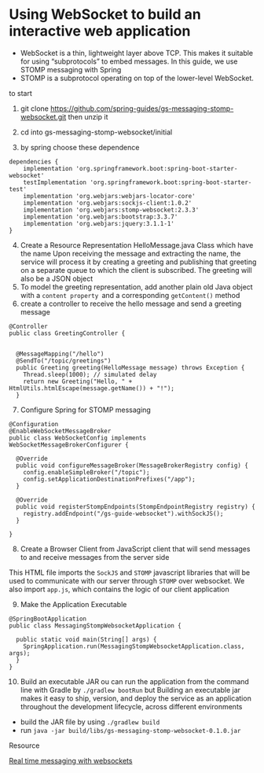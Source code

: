 # Using WebSocket to build an interactive web application

*  WebSocket is a thin, lightweight layer above TCP. This makes it suitable for using “subprotocols” to embed messages. In this guide, we use STOMP messaging with Spring
* STOMP is a subprotocol operating on top of the lower-level WebSocket.

to start
1. git clone https://github.com/spring-guides/gs-messaging-stomp-websocket.git then unzip it
2. cd into gs-messaging-stomp-websocket/initial

3. by spring choose these dependence 

```
dependencies {
	implementation 'org.springframework.boot:spring-boot-starter-websocket'
	testImplementation 'org.springframework.boot:spring-boot-starter-test'
    implementation 'org.webjars:webjars-locator-core'
    implementation 'org.webjars:sockjs-client:1.0.2'
    implementation 'org.webjars:stomp-websocket:2.3.3'
    implementation 'org.webjars:bootstrap:3.3.7'
    implementation 'org.webjars:jquery:3.1.1-1'
}
```

4. Create a Resource Representation HelloMessage.java Class which have the name 
   Upon receiving the message and extracting the name, the service will process it by creating a greeting and publishing that greeting on a separate queue to which the client is subscribed. The greeting will also be a JSON object
5. To model the greeting representation, add another plain old Java object with a `content property `and a corresponding `getContent()` method
6. create a controller to receive the hello message and send a greeting message

```
@Controller
public class GreetingController {


  @MessageMapping("/hello")
  @SendTo("/topic/greetings")
  public Greeting greeting(HelloMessage message) throws Exception {
    Thread.sleep(1000); // simulated delay
    return new Greeting("Hello, " + HtmlUtils.htmlEscape(message.getName()) + "!");
  }
```

7. Configure Spring for STOMP messaging

```
@Configuration
@EnableWebSocketMessageBroker
public class WebSocketConfig implements WebSocketMessageBrokerConfigurer {

  @Override
  public void configureMessageBroker(MessageBrokerRegistry config) {
    config.enableSimpleBroker("/topic");
    config.setApplicationDestinationPrefixes("/app");
  }

  @Override
  public void registerStompEndpoints(StompEndpointRegistry registry) {
    registry.addEndpoint("/gs-guide-websocket").withSockJS();
  }

}
```
8. Create a Browser Client from JavaScript client that will send messages to and receive messages from the server side

This HTML file imports the `SockJS` and `STOMP` javascript libraries that will be used to communicate with our server through `STOMP` over websocket. We also import `app.js`, which contains the logic of our client application

9. Make the Application Executable
```
@SpringBootApplication
public class MessagingStompWebsocketApplication {

  public static void main(String[] args) {
    SpringApplication.run(MessagingStompWebsocketApplication.class, args);
  }
}
```

10. Build an executable JAR
ou can run the application from the command line with Gradle by `./gradlew bootRun` but  Building an executable jar makes it easy to ship, version, and deploy the service as an application throughout the development lifecycle, across different environments
* build the JAR file by using `./gradlew build`
* run `java -jar build/libs/gs-messaging-stomp-websocket-0.1.0.jar`


Resource

[Real time messaging with websockets](https://spring.io/guides/gs/messaging-stomp-websocket/)